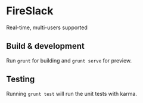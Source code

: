 # FireSlack
Real-time, multi-users supported

## Build & development

Run `grunt` for building and `grunt serve` for preview.

## Testing

Running `grunt test` will run the unit tests with karma.
